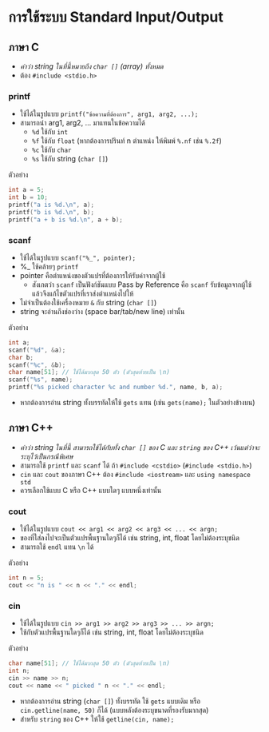 # การใช้ระบบ Standard Input/Output

## ภาษา C

* _คำว่า string ในที่นี้หมายถึง `char []` (array) ทั้งหมด_
* ต้อง `#include <stdio.h>`

### printf

* ใช้ได้ในรูปแบบ `printf("ข้อความที่ต้องการ", arg1, arg2, ...);`
* สามารถนำ arg1, arg2, ... มาแทนในข้อความได้
  - `%d` ใช้กับ `int`
  - `%f` ใช้กับ `float` (หากต้องการปรินท์ n ตำแหน่ง ให้พิมพ์ `%.nf` เช่น `%.2f`)
  - `%c` ใช้กับ `char`
  - `%s` ใช้กับ string (`char []`)

ตัวอย่าง
```c
int a = 5;
int b = 10;
printf("a is %d.\n", a);
printf("b is %d.\n", b);
printf("a + b is %d.\n", a + b);
```

### scanf

* ใช้ได้ในรูปแบบ `scanf("%_", pointer);`
* %_ ใช้คล้ายๆ `printf`
* pointer คือตำแหน่งของตัวแปรที่ต้องการให้รับค่าจากผู้ใช้
  - สังเกตว่า `scanf` เป็นฟังก์ชันแบบ Pass by Reference คือ `scanf` รับข้อมูลจากผู้ใช้แล้วจึงแก้ไขตัวแปรที่เราส่งตำแหน่งไปให้
* ไม่จำเป็นต้องใช้เครื่องหมาย `&` กับ string (`char []`)
* string จะอ่านถึงช่องว่าง (space bar/tab/new line) เท่านั้น
 

ตัวอย่าง
```c
int a;
scanf("%d", &a);
char b;
scanf("%c", &b);
char name[51]; // ใช้ได้มากสุด 50 ตัว (ตัวสุดท้ายเป็น \n)
scanf("%s", name);
printf("%s picked character %c and number %d.", name, b, a);
```

* หากต้องการอ่าน string ทั้งบรรทัดให้ใช้ `gets` แทน (เช่น `gets(name);` ในตัวอย่างข้างบน)

## ภาษา C++

* _คำว่า string ในที่นี้ สามารถใช้ได้กับทั้ง `char []` ของ C และ `string` ของ C++ เว้นแต่ว่าจะระบุไว้เป็นกรณีพิเศษ_
* สามารถใช้ `printf` และ `scanf` ได้ ถ้า `#include <cstdio>` (`#include <stdio.h>`)
* `cin` และ `cout` ของภาษา C++ ต้อง `#include <iostream>` และ `using namespace std`
* ควรเลือกใช้แบบ C หรือ C++ แบบใดๆ แบบหนึ่งเท่านั้น

### cout

* ใช้ได้ในรูปแบบ `cout << arg1 << arg2 << arg3 << ... << argn;`
* ของที่ใส่ลงไปจะเป็นตัวแปรพื้นฐานใดๆก็ได้ เช่น string, int, float โดยไม่ต้องระบุชนิด
* สามารถใช้ `endl` แทน `\n` ได้

ตัวอย่าง
```c
int n = 5;
cout << "n is " << n << "." << endl;
```

### cin

* ใช้ได้ในรูปแบบ `cin >> arg1 >> arg2 >> arg3 >> ... >> argn;`
* ใช้กับตัวแปรพื้นฐานใดๆก็ได้ เช่น string, int, float โดยไม่ต้องระบุชนิด

ตัวอย่าง
```c
char name[51]; // ใช้ได้มากสุด 50 ตัว (ตัวสุดท้ายเป็น \n)
int n;
cin >> name >> n;
cout << name << " picked " n << "." << endl;
```

* หากต้องการอ่าน string (`char []`) ทั้งบรรทัด ใช้ `gets` แบบเดิม หรือ `cin.getline(name, 50)` ก็ได้ (แบบหลังต้องระบุขนาดที่รองรับมากสุด)
* สำหรับ `string` ของ C++ ให้ใช้ `getline(cin, name);`